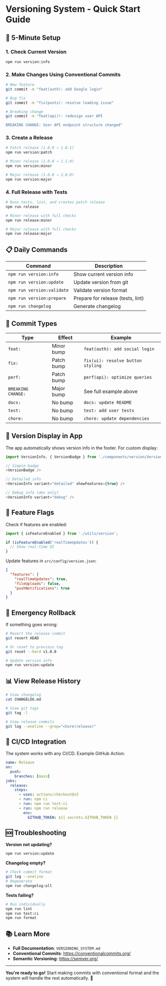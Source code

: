# Versioning System - Quick Start Guide

## 🚀 5-Minute Setup

### 1. Check Current Version
```bash
npm run version:info
```

### 2. Make Changes Using Conventional Commits
```bash
# New feature
git commit -m "feat(auth): add Google login"

# Bug fix
git commit -m "fix(posts): resolve loading issue"

# Breaking change
git commit -m "feat(api)!: redesign user API

BREAKING CHANGE: User API endpoint structure changed"
```

### 3. Create a Release
```bash
# Patch release (1.0.0 → 1.0.1)
npm run version:patch

# Minor release (1.0.0 → 1.1.0) 
npm run version:minor

# Major release (1.0.0 → 2.0.0)
npm run version:major
```

### 4. Full Release with Tests
```bash
# Runs tests, lint, and creates patch release
npm run release

# Minor release with full checks
npm run release:minor

# Major release with full checks
npm run release:major
```

## 📋 Daily Commands

| Command | Description |
|---------|-------------|
| `npm run version:info` | Show current version info |
| `npm run version:update` | Update version from git |
| `npm run version:validate` | Validate version format |
| `npm run version:prepare` | Prepare for release (tests, lint) |
| `npm run changelog` | Generate changelog |

## 🎯 Commit Types

| Type | Effect | Example |
|------|--------|---------|
| `feat:` | Minor bump | `feat(auth): add social login` |
| `fix:` | Patch bump | `fix(ui): resolve button styling` |
| `perf:` | Patch bump | `perf(api): optimize queries` |
| `BREAKING CHANGE:` | Major bump | See full example above |
| `docs:` | No bump | `docs: update README` |
| `test:` | No bump | `test: add user tests` |
| `chore:` | No bump | `chore: update dependencies` |

## 🔧 Version Display in App

The app automatically shows version info in the footer. For custom display:

```javascript
import VersionInfo, { VersionBadge } from './components/version/VersionInfo';

// Simple badge
<VersionBadge />

// Detailed info
<VersionInfo variant="detailed" showFeatures={true} />

// Debug info (dev only)
<VersionInfo variant="debug" />
```

## 🎨 Feature Flags

Check if features are enabled:

```javascript
import { isFeatureEnabled } from './utils/version';

if (isFeatureEnabled('realTimeUpdates')) {
  // Show real-time UI
}
```

Update features in `src/config/version.json`:

```json
{
  "features": {
    "realTimeUpdates": true,
    "fileUploads": false,
    "pushNotifications": true
  }
}
```

## 🚨 Emergency Rollback

If something goes wrong:

```bash
# Revert the release commit
git revert HEAD

# Or reset to previous tag
git reset --hard v1.0.0

# Update version info
npm run version:update
```

## 📊 View Release History

```bash
# View changelog
cat CHANGELOG.md

# View git tags
git tag -l

# View release commits
git log --oneline --grep="chore(release)"
```

## 🔄 CI/CD Integration

The system works with any CI/CD. Example GitHub Action:

```yaml
name: Release
on:
  push:
    branches: [main]
jobs:
  release:
    steps:
      - uses: actions/checkout@v2
      - run: npm ci
      - run: npm run test:ci
      - run: npm run release
        env:
          GITHUB_TOKEN: ${{ secrets.GITHUB_TOKEN }}
```

## 🆘 Troubleshooting

**Version not updating?**
```bash
npm run version:update
```

**Changelog empty?**
```bash
# Check commit format
git log --oneline
# Regenerate
npm run changelog:all
```

**Tests failing?**
```bash
# Run individually
npm run lint
npm run test:ci
npm run format
```

## 📚 Learn More

- **Full Documentation**: `VERSIONING_SYSTEM.md`
- **Conventional Commits**: https://conventionalcommits.org/
- **Semantic Versioning**: https://semver.org/

---

**You're ready to go!** Start making commits with conventional format and the system will handle the rest automatically. 🎉